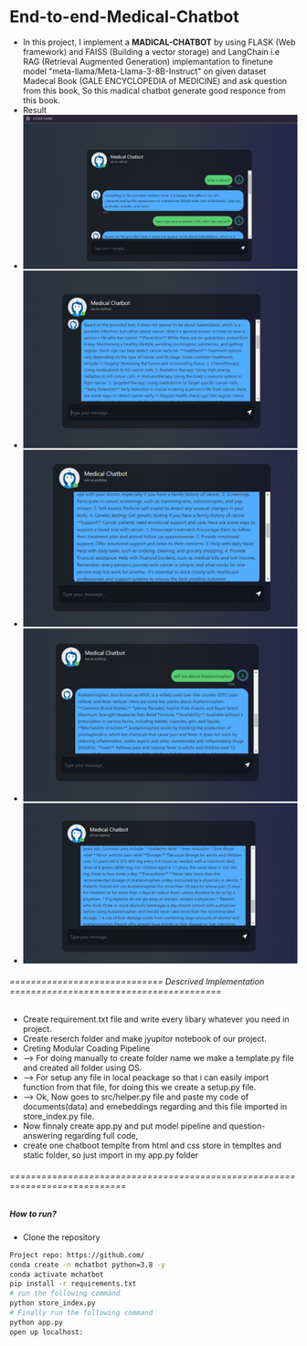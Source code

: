 # End-to-end-Medical-Chatbot
- In this project, I implement a **MADICAL-CHATBOT** by using FLASK (Web framework) and FAISS (Building a vector storage) and LangChain i.e RAG (Retrieval Augmented Generation) implemantation to finetune model "meta-llama/Meta-Llama-3-8B-Instruct" on given dataset Madecal Book (GALE ENCYCLOPEDIA of MEDICINE) and ask question from this book, So this madical chatbot generate good responce from this book.
- Result
- ![alt text](<Screenshot 2024-07-07 224124.png>)
- ![alt text](image.png)
- ![alt text](image-1.png)
- ![alt text](image-2.png)
- ![alt text](image-3.png)

###### ============================= Descrived Implementation ======================================== #####
- Create requirement.txt file and write every libary whatever you need in project.
- Create reserch folder and make jyupitor notebook of our project.
- Creting Modular Coading Pipeline
- --> For doing manually to create folder name we make a template.py file and created all folder using OS.
- --> For setup any file in local peackage so that i can easily import function from that file, for doing this we create a setup.py file.
- --> Ok, Now goes to src/helper.py file and paste my code of documents(data) and emebeddings regarding and this file imported in store_index.py file.
- Now finnaly create app.py and put model pipeline and question-answering regarding full code,
- create one chatboot templte from html and css store in templtes and static folder, so just import in my app.py folder

###### ============================================================================ #####


##### How to run?
- Clone the repository

```bash
Project repo: https://github.com/
conda create -n mchatbot python=3.8 -y
conda activate mchatbot
pip install -r requirements.txt
# run the following command
python store_index.py
# Finally run the following command
python app.py
open up localhost:
```
